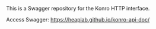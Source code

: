 This is a Swagger repository for the Konro HTTP interface.

Access Swagger: https://heaplab.github.io/konro-api-doc/
